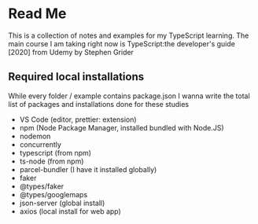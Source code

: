 # Read Me

This is a collection of notes and examples for my TypeScript learning. The main course I am taking right now is TypeScript:the developer's guide [2020] from Udemy by Stephen Grider

## Required local installations

While every folder / example contains package.json I wanna write the total list of packages and installations done for these studies

- VS Code (editor, prettier: extension)
- npm (Node Package Manager, installed bundled with Node.JS)
- nodemon
- concurrently
- typescript (from npm)
- ts-node (from npm)
- parcel-bundler (I have it installed globally)
- faker
- @types/faker
- @types/googlemaps
- json-server (global install)
- axios (local install for web app)
